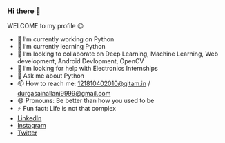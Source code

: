### Hi there 👋
WELCOME to my profile :heart_eyes:
- 🔭 I’m currently working on Python
- 🌱 I’m currently learning Python
- 👯 I’m looking to collaborate on Deep Learning, Machine Learning, Web development, Android Devlopment, OpenCV
- 🤔 I’m looking for help with Electronics Internships
- 💬 Ask me about Python
- 📫 How to reach me: 121810402010@gitam.in / durgasainallani9999@gmail.com
- 😄 Pronouns: Be better than how you used to be
- ⚡ Fun fact: Life is not that complex
- [LinkedIn](https://www.linkedin.com/in/durga-sai-nallani-16121999d/)
- [Instagram](https://www.instagram.com/__ds.16__/)
- [Twitter](https://twitter.com/NDurgasai)
<!--
**DurgaSai-16/DurgaSai-16** is a ✨ _special_ ✨ repository because its `README.md` (this file) appears on your GitHub profile.

Here are some ideas to get you started:

- 🔭 I’m currently working on ...
- 🌱 I’m currently learning ...
- 👯 I’m looking to collaborate on ...
- 🤔 I’m looking for help with ...
- 💬 Ask me about ...
- 📫 How to reach me: ...
- 😄 Pronouns: ...
- ⚡ Fun fact: ...
-->
